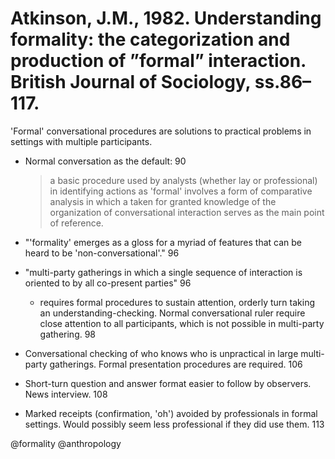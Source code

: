# Atkinson, J.M., 1982. Understanding formality: the categorization and production of ”formal” interaction. British Journal of Sociology, ss.86–117.

'Formal' conversational procedures are solutions to practical problems in settings with multiple participants.

- Normal conversation as the default: 90

  > a basic procedure used by analysts (whether lay or professional) in identifying actions as 'formal' involves a form of comparative analysis in which a taken for granted knowledge of the organization of conversational interaction serves as the main point of reference.

- "'formality' emerges as a gloss for a myriad of features that can be heard to be 'non-conversational'." 96

- "multi-party gatherings in which a single sequence of interaction is oriented to by all co-present parties" 96

  - requires formal procedures to sustain attention, orderly turn taking an understanding-checking. Normal conversational ruler require close attention to all participants, which is not possible in multi-party gathering. 98

- Conversational checking of who knows who is unpractical in large multi-party gatherings. Formal presentation procedures are required. 106

- Short-turn question and answer format easier to follow by observers. News interview. 108

- Marked receipts (confirmation, 'oh') avoided by professionals in formal settings. Would possibly seem less professional if they did use them. 113

@formality
@anthropology
